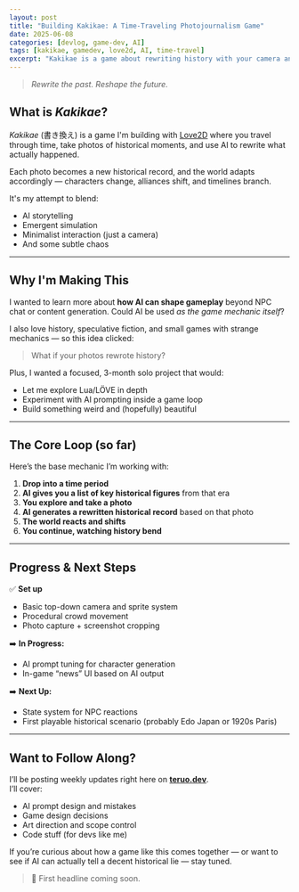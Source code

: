 ```yaml
---
layout: post
title: "Building Kakikae: A Time-Traveling Photojournalism Game"
date: 2025-06-08
categories: [devlog, game-dev, AI]
tags: [kakikae, gamedev, love2d, AI, time-travel]
excerpt: "Kakikae is a game about rewriting history with your camera and AI. Here's why I'm building it and how it's going so far."
---
```


> *Rewrite the past. Reshape the future.*

## What is *Kakikae*?

*Kakikae* (書き換え) is a game I'm building with [Love2D](https://love2d.org/) where you travel through time, take photos of historical moments, and use AI to rewrite what actually happened.

Each photo becomes a new historical record, and the world adapts accordingly — characters change, alliances shift, and timelines branch.

It's my attempt to blend:
- AI storytelling  
- Emergent simulation  
- Minimalist interaction (just a camera)  
- And some subtle chaos

---

## Why I'm Making This

I wanted to learn more about **how AI can shape gameplay** beyond NPC chat or content generation. Could AI be used *as the game mechanic itself*?

I also love history, speculative fiction, and small games with strange mechanics — so this idea clicked:

> What if your photos rewrote history?

Plus, I wanted a focused, 3-month solo project that would:
- Let me explore Lua/LÖVE in depth
- Experiment with AI prompting inside a game loop
- Build something weird and (hopefully) beautiful

---

## The Core Loop (so far)

Here’s the base mechanic I’m working with:

1. **Drop into a time period**
2. **AI gives you a list of key historical figures** from that era
3. **You explore and take a photo**
4. **AI generates a rewritten historical record** based on that photo
5. **The world reacts and shifts**
6. **You continue, watching history bend**

---

## Progress & Next Steps

✅ **Set up**
- Basic top-down camera and sprite system  
- Procedural crowd movement  
- Photo capture + screenshot cropping

➡️ **In Progress:**
- AI prompt tuning for character generation  
- In-game “news” UI based on AI output

➡️ **Next Up:**
- State system for NPC reactions  
- First playable historical scenario (probably Edo Japan or 1920s Paris)

---

## Want to Follow Along?

I’ll be posting weekly updates right here on **[teruo.dev](https://teruo.dev)**.  
I’ll cover:
- AI prompt design and mistakes  
- Game design decisions  
- Art direction and scope control  
- Code stuff (for devs like me)

If you’re curious about how a game like this comes together — or want to see if AI can actually tell a decent historical lie — stay tuned.

> 📰 First headline coming soon.

